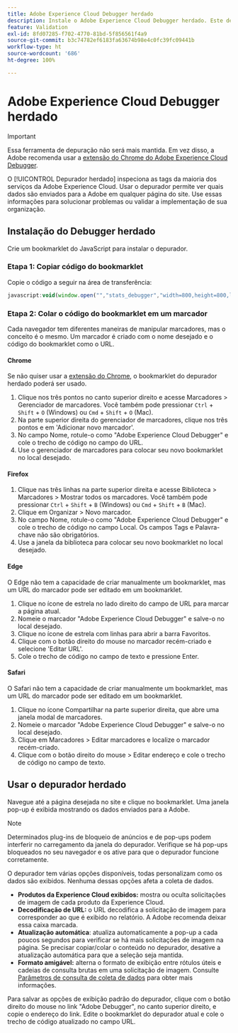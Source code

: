 ```yaml
---
title: Adobe Experience Cloud Debugger herdado
description: Instale o Adobe Experience Cloud Debugger herdado. Este depurador inspeciona as tags do Analytics, Target, Advertising Cloud, Identity Service e tags de coleção de dados.
feature: Validation
exl-id: 8fd07285-f702-4770-81bd-5f856561f4a9
source-git-commit: b3c74782ef6183fa63674b98e4c0fc39fc09441b
workflow-type: ht
source-wordcount: '686'
ht-degree: 100%

---
```


# Adobe Experience Cloud Debugger herdado

>[!IMPORTANT]
>
>Essa ferramenta de depuração não será mais mantida. Em vez disso, a Adobe recomenda usar a [extensão do Chrome do Adobe Experience Cloud Debugger](https://experienceleague.adobe.com/docs/debugger/using/experience-cloud-debugger.html?lang=pt-BR).

O [!UICONTROL Depurador herdado] inspeciona as tags da maioria dos serviços da Adobe Experience Cloud. Usar o depurador permite ver quais dados são enviados para a Adobe em qualquer página do site. Use essas informações para solucionar problemas ou validar a implementação de sua organização.

## Instalação do Debugger herdado

Crie um bookmarklet do JavaScript para instalar o depurador.

### Etapa 1: Copiar código do bookmarklet

Copie o código a seguir na área de transferência:

```JavaScript
javascript:void(window.open("","stats_debugger","width=800,height=800,location=0,menubar=0,status=1,toolbar=0,resizable=1,scrollbars=1").document.write("<script language=\"JavaScript\" id=dbg src=\"https://www.adobetag.com/d1/digitalpulsedebugger/live/DPD.js\"></"+"script>"+"<script language=\"JavaScript\">window.focus();</script>"));
```

### Etapa 2: Colar o código do bookmarklet em um marcador

Cada navegador tem diferentes maneiras de manipular marcadores, mas o conceito é o mesmo. Um marcador é criado com o nome desejado e o código do bookmarklet como o URL.

#### Chrome

Se não quiser usar a [extensão do Chrome](https://experienceleague.adobe.com/docs/debugger/using/experience-cloud-debugger.html?lang=pt-BR), o bookmarklet do depurador herdado poderá ser usado.

1. Clique nos três pontos no canto superior direito e acesse Marcadores > Gerenciador de marcadores. Você também pode pressionar `Ctrl` + `Shift` + `O` (Windows) ou `Cmd` + `Shift` + `O` (Mac).
2. Na parte superior direita do gerenciador de marcadores, clique nos três pontos e em &#39;Adicionar novo marcador&#39;.
3. No campo Nome, rotule-o como &quot;Adobe Experience Cloud Debugger&quot; e cole o trecho de código no campo do URL.
4. Use o gerenciador de marcadores para colocar seu novo bookmarklet no local desejado.

#### Firefox

1. Clique nas três linhas na parte superior direita e acesse Biblioteca > Marcadores > Mostrar todos os marcadores. Você também pode pressionar `Ctrl` + `Shift` + `B` (Windows) ou `Cmd` + `Shift` + `B` (Mac).
2. Clique em Organizar > Novo marcador.
3. No campo Nome, rotule-o como &quot;Adobe Experience Cloud Debugger&quot; e cole o trecho de código no campo Local. Os campos Tags e Palavra-chave não são obrigatórios.
4. Use a janela da biblioteca para colocar seu novo bookmarklet no local desejado.

#### Edge

O Edge não tem a capacidade de criar manualmente um bookmarklet, mas um URL do marcador pode ser editado em um bookmarklet.

1. Clique no ícone de estrela no lado direito do campo de URL para marcar a página atual.
2. Nomeie o marcador &quot;Adobe Experience Cloud Debugger&quot; e salve-o no local desejado.
3. Clique no ícone de estrela com linhas para abrir a barra Favoritos.
4. Clique com o botão direito do mouse no marcador recém-criado e selecione &#39;Editar URL&#39;.
5. Cole o trecho de código no campo de texto e pressione Enter.

#### Safari

O Safari não tem a capacidade de criar manualmente um bookmarklet, mas um URL do marcador pode ser editado em um bookmarklet.

1. Clique no ícone Compartilhar na parte superior direita, que abre uma janela modal de marcadores.
2. Nomeie o marcador &quot;Adobe Experience Cloud Debugger&quot; e salve-o no local desejado.
3. Clique em Marcadores > Editar marcadores e localize o marcador recém-criado.
4. Clique com o botão direito do mouse > Editar endereço e cole o trecho de código no campo de texto.

## Usar o depurador herdado

Navegue até a página desejada no site e clique no bookmarklet. Uma janela pop-up é exibida mostrando os dados enviados para a Adobe.

>[!NOTE]
>
>Determinados plug-ins de bloqueio de anúncios e de pop-ups podem interferir no carregamento da janela do depurador. Verifique se há pop-ups bloqueados no seu navegador e os ative para que o depurador funcione corretamente.

O depurador tem várias opções disponíveis, todas personalizam como os dados são exibidos. Nenhuma dessas opções afeta a coleta de dados.

* **Produtos da Experience Cloud exibidos:** mostra ou oculta solicitações de imagem de cada produto da Experience Cloud.
* **Decodificação de URL:** o URL decodifica a solicitação de imagem para corresponder ao que é exibido no relatório. A Adobe recomenda deixar essa caixa marcada.
* **Atualização automática**: atualiza automaticamente a pop-up a cada poucos segundos para verificar se há mais solicitações de imagem na página. Se precisar copiar/colar o conteúdo no depurador, desative a atualização automática para que a seleção seja mantida.
* **Formato amigável:** alterna o formato de exibição entre rótulos úteis e cadeias de consulta brutas em uma solicitação de imagem. Consulte [Parâmetros de consulta de coleta de dados](query-parameters.md) para obter mais informações.

Para salvar as opções de exibição padrão do depurador, clique com o botão direito do mouse no link &quot;Adobe Debugger&quot;, no canto superior direito, e copie o endereço do link. Edite o bookmarklet do depurador atual e cole o trecho de código atualizado no campo URL.
